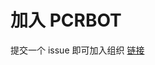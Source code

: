 # 加入 PCRBOT

提交一个 issue 即可加入组织 [链接](https://github.com/pcrbot/join-us/issues/new?title=%e6%88%91%e8%a6%81%e5%8a%a0%e5%85%a5%e7%bb%84%e7%bb%87&body=%e6%8f%90%e4%ba%a4%e8%bf%99%e4%b8%aa+issue+%e5%90%8e%ef%bc%8c%e5%9c%a8+github+%e5%85%b3%e8%81%94%e7%9a%84%e9%82%ae%e7%ae%b1%e4%b8%ad%e6%9f%a5%e7%9c%8b%e9%82%80%e8%af%b7)
